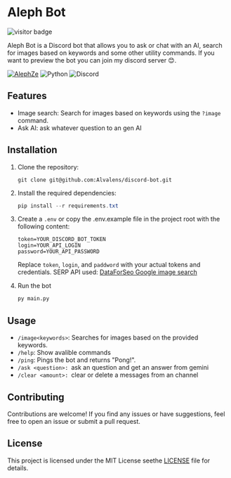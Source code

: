 # Aleph Bot

![visitor badge](https://visitor-badge.laobi.icu/badge?page_id=alvalens.visitor-badge)

Aleph Bot is a Discord bot that allows you to ask or chat with an AI, search for images based on keywords and some other utility commands. If you want to preview the bot you can join my discord server 😊.

[![AlephZe](https://dcbadge.vercel.app/api/server/cZH93kM)](https://discord.gg/cZH93kM) ![Python](https://img.shields.io/badge/python-3670A0?style=for-the-badge&logo=python&logoColor=ffdd54) ![Discord](https://img.shields.io/badge/Discord-%235865F2.svg?style=for-the-badge&logo=discord&logoColor=white)

## Features

- Image search: Search for images based on keywords using the `?image` command.
- Ask AI: ask whatever question to an gen AI

## Installation

1. Clone the repository:

   ```git
   git clone git@github.com:Alvalens/discord-bot.git
   ```
2. Install the required dependencies:

   ```powershell
   pip install --r requirements.txt
   ```
3. Create a `.env` or copy the .env.example file in the project root with the following content:

   ```
   token=YOUR_DISCORD_BOT_TOKEN
   login=YOUR_API_LOGIN
   password=YOUR_API_PASSWORD
   ```

   Replace `token`, `login`, and `paddword` with your actual tokens and credentials. SERP API used: [DataForSeo Google image search](https://dataforseo.com/)
4. Run the bot

   ```python
   py main.py
   ```

## Usage

* `/image<keywords>`: Searches for images based on the provided keywords.
* `/help`: Show avalible commands
* `/ping`: Pings the bot and returns "Pong!".
* `/ask <question>: `ask an question and get an answer from gemini
* `/clear <amount>: `clear or delete a messages from an channel

## Contributing

Contributions are welcome! If you find any issues or have suggestions, feel free to open an issue or submit a pull request.

## License

This project is licensed under the MIT License seethe [LICENSE](LICENSE) file for details.
